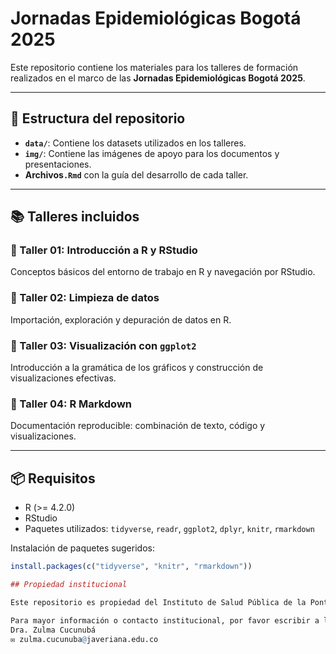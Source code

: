 #  Jornadas Epidemiológicas Bogotá 2025

Este repositorio contiene los materiales para los talleres de formación realizados en el marco de las **Jornadas Epidemiológicas Bogotá 2025**.

---

## 📁 Estructura del repositorio

- **`data/`**: Contiene los datasets utilizados en los talleres.
- **`img/`**: Contiene las imágenes de apoyo para los documentos y presentaciones.
- **Archivos`.Rmd`** con la guía del desarrollo de cada taller.

---

## 📚 Talleres incluidos

### 🔹 Taller 01: Introducción a R y RStudio  
Conceptos básicos del entorno de trabajo en R y navegación por RStudio.

### 🔹 Taller 02: Limpieza de datos  
Importación, exploración y depuración de datos en R.

### 🔹 Taller 03: Visualización con `ggplot2`  
Introducción a la gramática de los gráficos y construcción de visualizaciones efectivas.

### 🔹 Taller 04: R Markdown  
Documentación reproducible: combinación de texto, código y visualizaciones.

---

## 📦 Requisitos

- R (>= 4.2.0)  
- RStudio  
- Paquetes utilizados: `tidyverse`, `readr`, `ggplot2`, `dplyr`, `knitr`, `rmarkdown`

Instalación de paquetes sugeridos:

```r
install.packages(c("tidyverse", "knitr", "rmarkdown"))

## Propiedad institucional

Este repositorio es propiedad del Instituto de Salud Pública de la Pontificia Universidad Javeriana.

Para mayor información o contacto institucional, por favor escribir a la directora del Instituto:
Dra. Zulma Cucunubá
✉️ zulma.cucunuba@javeriana.edu.co


